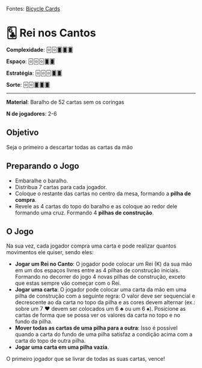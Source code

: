 Fontes: [Bicycle Cards](https://bicyclecards.com/how-to-play/kings-corner)


# 🃖 Rei nos Cantos


**Complexidade**: 🃟🃟🂠🂠🂠

**Espaço**: 🃟🃟🃟🂠🂠

**Estratégia**: 🃟🃟🃟🂠🂠

**Sorte**: 🃟🃟🂠🂠🂠 

---

**Material**: Baralho de 52 cartas sem os coringas

**N de jogadores**: 2-6

## Objetivo

Seja o primeiro a descartar todas as cartas da mão

## Preparando o Jogo

- Embaralhe o baralho.
- Distribua 7 cartas para cada jogador.
- Coloque o restante das cartas no centro da mesa, formando a **pilha de compra**.
- Revele as 4 cartas do topo do baralho e as coloque ao redor dele formando uma cruz. Formando 4 **pilhas de construção**.

## O Jogo

Na sua vez, cada jogador compra uma carta e pode realizar quantos movimentos ele quiser, sendo eles:

- **Jogar um Rei no Canto**: O jogador pode colocar um Rei (K) da sua mão em um dos espaços livres entre as 4 pilhas de construção iniciais. Formando no decorrer do jogo 4 novas pilhas de construção, exceto que estas sempre vão começar com o Rei.
- **Jogar uma carta**: O jogador pode colocar uma carta da mão em uma pilha de construção com a seguinte regra: O valor deve ser sequencial e decrescente ao da carta no topo da pilha e as cores devem alternar (ex.: sobre um 7 ♥ devem ser colocados um 6 ♣ ou um 6 ♠). Posicione as cartas de forma que se possa ver os valores da carta no topo e no fundo da pilha.
- **Mover todas as cartas de uma pilha para a outra**: Isso é possível quando a carta do fundo de uma pilha satisfaz a condição acima com a carta do topo de outra pilha.
- **Jogar uma carta em uma pilha vazia**.

O primeiro jogador que se livrar de todas as suas cartas, vence!
